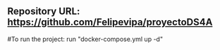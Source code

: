 ## Repository URL: https://github.com/Felipevipa/proyectoDS4A


#To run the project:
run "docker-compose.yml up -d"
